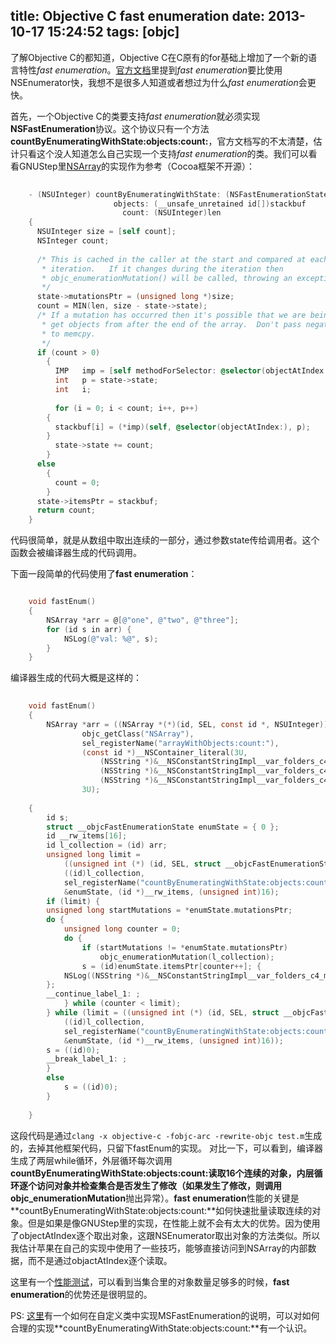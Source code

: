 title: Objective C fast enumeration
date: 2013-10-17 15:24:52
tags: [objc]
---

了解Objective C的都知道，Objective C在C原有的for基础上增加了一个新的语言特性*fast enumeration*。[官方文档][fastenum]里提到*fast enumeration*要比使用NSEnumerator快，我想不是很多人知道或者想过为什么*fast enumeration*会更快。

首先，一个Objective C的类要支持*fast enumeration*就必须实现**NSFastEnumeration**协议。这个协议只有一个方法**countByEnumeratingWithState:objects:count:**，官方文档写的不太清楚，估计只看这个没人知道怎么自己实现一个支持*fast enumeration*的类。我们可以看看GNUStep里[NSArray][]的实现作为参考（Cocoa框架不开源）：

```objectivec
    
    - (NSUInteger) countByEnumeratingWithState: (NSFastEnumerationState*)state
    				   objects: (__unsafe_unretained id[])stackbuf
    				     count: (NSUInteger)len
    {
      NSUInteger size = [self count];
      NSInteger count;
    
      /* This is cached in the caller at the start and compared at each
       * iteration.   If it changes during the iteration then
       * objc_enumerationMutation() will be called, throwing an exception.
       */
      state->mutationsPtr = (unsigned long *)size;
      count = MIN(len, size - state->state);
      /* If a mutation has occurred then it's possible that we are being asked to
       * get objects from after the end of the array.  Don't pass negative values
       * to memcpy.
       */
      if (count > 0)
        {
          IMP	imp = [self methodForSelector: @selector(objectAtIndex:)];
          int	p = state->state;
          int	i;
    
          for (i = 0; i < count; i++, p++)
    	{
    	  stackbuf[i] = (*imp)(self, @selector(objectAtIndex:), p);
    	}
          state->state += count;
        }
      else
        {
          count = 0;
        }
      state->itemsPtr = stackbuf;
      return count;
    }

```

代码很简单，就是从数组中取出连续的一部分，通过参数state传给调用者。这个函数会被编译器生成的代码调用。

下面一段简单的代码使用了**fast enumeration**：

```objectivec

    void fastEnum()
    {
        NSArray *arr = @[@"one", @"two", @"three"];
        for (id s in arr) {
            NSLog(@"val: %@", s);
        }
    }


```

编译器生成的代码大概是这样的：

```objectivec
    
    void fastEnum()
    {
        NSArray *arr = ((NSArray *(*)(id, SEL, const id *, NSUInteger))(void *)objc_msgSend)(
                objc_getClass("NSArray"),
                sel_registerName("arrayWithObjects:count:"),
                (const id *)__NSContainer_literal(3U,
                    (NSString *)&__NSConstantStringImpl__var_folders_c4_mzdkvk5n677bsntjw9d7qtzw0000gn_T_Untitled_9O7vfS_mi_0,
                    (NSString *)&__NSConstantStringImpl__var_folders_c4_mzdkvk5n677bsntjw9d7qtzw0000gn_T_Untitled_9O7vfS_mi_1,
                    (NSString *)&__NSConstantStringImpl__var_folders_c4_mzdkvk5n677bsntjw9d7qtzw0000gn_T_Untitled_9O7vfS_mi_2).arr,
                3U);
        
    {
    	id s;
    	struct __objcFastEnumerationState enumState = { 0 };
    	id __rw_items[16];
    	id l_collection = (id) arr;
    	unsigned long limit =
    		((unsigned int (*) (id, SEL, struct __objcFastEnumerationState *, id *, unsigned int))(void *)objc_msgSend)
    		((id)l_collection,
    		sel_registerName("countByEnumeratingWithState:objects:count:"),
    		&enumState, (id *)__rw_items, (unsigned int)16);
    	if (limit) {
    	unsigned long startMutations = *enumState.mutationsPtr;
    	do {
    		unsigned long counter = 0;
    		do {
    			if (startMutations != *enumState.mutationsPtr)
    				objc_enumerationMutation(l_collection);
    			s = (id)enumState.itemsPtr[counter++]; {
            NSLog((NSString *)&__NSConstantStringImpl__var_folders_c4_mzdkvk5n677bsntjw9d7qtzw0000gn_T_Untitled_9O7vfS_mi_3, s);
        };
    	__continue_label_1: ;
    		} while (counter < limit);
    	} while (limit = ((unsigned int (*) (id, SEL, struct __objcFastEnumerationState *, id *, unsigned int))(void *)objc_msgSend)
    		((id)l_collection,
    		sel_registerName("countByEnumeratingWithState:objects:count:"),
    		&enumState, (id *)__rw_items, (unsigned int)16));
    	s = ((id)0);
    	__break_label_1: ;
    	}
    	else
    		s = ((id)0);
    	}
    
    }

```

这段代码是通过`clang -x objective-c -fobjc-arc -rewrite-objc test.m`生成的，去掉其他框架代码，只留下fastEnum的实现。
对比一下，可以看到，编译器生成了两层while循环，外层循环每次调用**countByEnumeratingWithState:objects:count:**读取16个连续的对象，内层循环逐个访问对象并检查集合是否发生了修改（如果发生了修改，则调用**objc_enumerationMutation**抛出异常）。**fast enumeration**性能的关键是**countByEnumeratingWithState:objects:count:**如何快速批量读取连续的对象。但是如果是像GNUStep里的实现，在性能上就不会有太大的优势。因为使用了objectAtIndex逐个取出对象，这跟NSEnumerator取出对象的方法类似。所以我估计苹果在自己的实现中使用了一些技巧，能够直接访问到NSArray的内部数据，而不是通过objactAtIndex逐个读取。

这里有一个[性能测试][perf]，可以看到当集合里的对象数量足够多的时候，**fast enumeration**的优势还是很明显的。

PS: [这里][custom]有一个如何在自定义类中实现MSFastEnumeration的说明，可以对如何合理的实现**countByEnumeratingWithState:objects:count:**有一个认识。

[perf]: http://darkdust.net/writings/objective-c/nsarray-enumeration-performance
[tech]: http://www.mikeash.com/pyblog/friday-qa-2010-04-09-comparison-of-objective-c-enumeration-techniques.html
[fastenum]: https://developer.apple.com/library/ios/documentation/Cocoa/Conceptual/ProgrammingWithObjectiveC/FoundationTypesandCollections/FoundationTypesandCollections.html#//apple_ref/doc/uid/TP40011210-CH7-SW28
[NSArray]: http://code.ohloh.net/file?fid=rBQ8ejiDJHQ_lQYdK8w5SEehznQ&cid=UA1S9WRENpI&s=NSArray%20&pp=0&fp=296183&ff=1&filterChecked=true&mp=1&ml=1&me=1&md=1#L1
[custom]: http://www.mikeash.com/pyblog/friday-qa-2010-04-16-implementing-fast-enumeration.html
